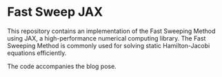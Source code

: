 # Fast Sweep JAX

This repository contains an implementation of the Fast Sweeping Method using JAX, a high-performance numerical computing library. The Fast Sweeping Method is commonly used for solving static Hamilton-Jacobi equations efficiently.

The code accompanies the blog pose.
